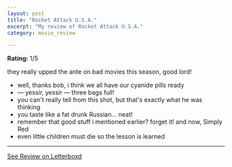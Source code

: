 ```yaml
---
layout: post
title: "Rocket Attack U.S.A."
excerpt: "My review of Rocket Attack U.S.A."
category: movie_review

---
```


**Rating:** 1/5

they really upped the ante on bad movies this season, good lord!

* well, thanks bob, i think we all have our cyanide pills ready
* — yessir, yessir — three bags full!
* you can't really tell from this shot, but that's exactly what he was thinking
* you taste like a fat drunk Russian... neat!
* remember that good stuff i mentioned earlier? forget it! and now, Simply Red
* even little children must die so the lesson is learned

<hr>

[See Review on Letterboxd](https://boxd.it/4AIGEV)
